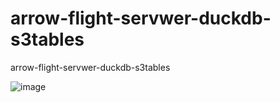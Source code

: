 # arrow-flight-servwer-duckdb-s3tables
arrow-flight-servwer-duckdb-s3tables

![image](https://github.com/user-attachments/assets/fcf29bc5-6935-4da1-aab2-f69f82f95091)

